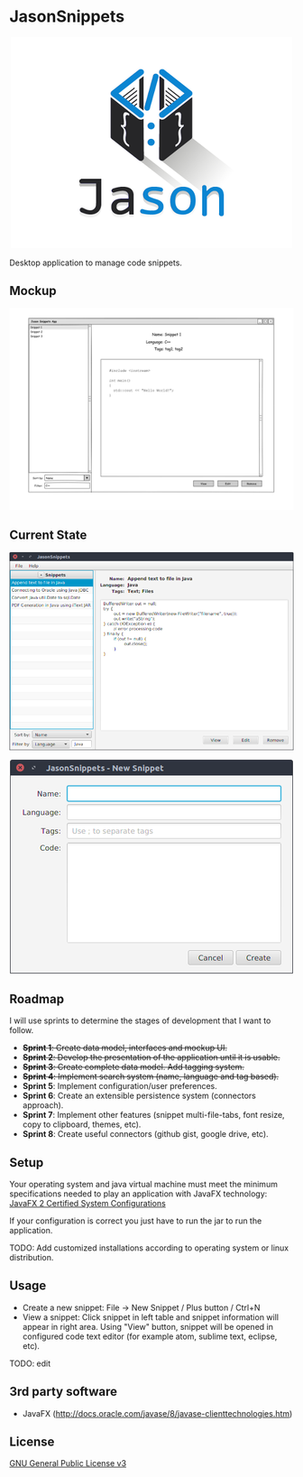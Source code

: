 # JasonSnippets

<p align="center">
  <img src="dev/logo.png?raw=true" alt="Jason Snippets"/>
</p>


Desktop application to manage code snippets.

## Mockup

<p align="center">
  <img src="dev/mockup.png?raw=true" alt="Mockup"/>
</p>

## Current State

<p align="center">
  <img src="dev/jasonsnippets.png?raw=true" alt="Jason Snippets"/>
</p>
<p align="center">
  <img src="dev/snippetdialog.png?raw=true" alt="Snippet Dialog"/>
</p>

## Roadmap

I will use sprints to determine the stages of development that I want to follow.

* ~~**Sprint 1**: Create data model, interfaces and mockup UI.~~
* ~~**Sprint 2**: Develop the presentation of the application until it is usable.~~
* ~~**Sprint 3**: Create complete data model. Add tagging system.~~
* ~~**Sprint 4**: Implement search system (name, language and tag based).~~
* **Sprint 5**: Implement configuration/user preferences.
* **Sprint 6**: Create an extensible persistence system (connectors approach).
* **Sprint 7**: Implement other features (snippet multi-file-tabs, font resize, copy to clipboard, themes, etc).
* **Sprint 8**: Create useful connectors (github gist, google drive, etc).

## Setup

Your operating system and java virtual machine must meet the minimum specifications needed to play an application with JavaFX technology:
[JavaFX 2 Certified System Configurations](http://www.oracle.com/technetwork/java/javafx/downloads/supportedconfigurations-1506746.html)

If your configuration is correct you just have to run the jar to run the application.

TODO: Add customized installations according to operating system or linux distribution.

## Usage

* Create a new snippet: File -> New Snippet / Plus button / Ctrl+N
* View a snippet: Click snippet in left table and snippet information will appear in right area. Using "View" button, snippet will be opened in configured code text editor (for example atom, sublime text, eclipse, etc).

TODO: edit

## 3rd party software

* JavaFX (http://docs.oracle.com/javase/8/javase-clienttechnologies.htm)

## License

[GNU General Public License v3](https://www.gnu.org/licenses/gpl-3.0.en.html "GNU General Public License v3")
